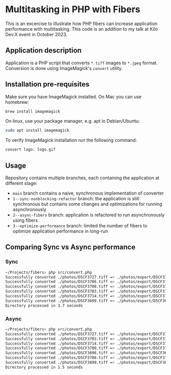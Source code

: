 # Multitasking in PHP with Fibers

This is an excercise to illustrate how PHP fibers can increase application performance with multitasking.
This code is an addition to my talk at Kilo Dev.X event in October 2023.

## Application description

Application is a PHP script that converts `*.tiff` images to `*.jpeg` format. 
Conversion is done using ImageMagick's `convert` utility.

## Installation pre-requisites

Make sure you have ImageMagick installed. 
On Mac you can use homebrew: 
```bash
brew install imagemagick
```
On linux, use your package manager, e.g. apt in Debian/Ubuntu: 
```bash
sudo apt install imagemagick
```
To verify ImageMagick installation run the following command:
```bash
convert logo: logo.gif
```

## Usage

Repository contains multiple branches, each containing the application at different stage:
- `main` branch contains a naive, synchronous implementation of converter
- `1--sync-nonblocking-refactor` branch: the application is still synchronous but contains some changes and optimizations for running asynchronously
- `2--async-fibers` branch: application is refactored to run asynchronously using fibers
- `3--optimize-performance` branch: limited the number of fibers to optimize application performance in long-run

## Comparing Sync vs Async performance

### Sync
```bash
~/Projects/fibers> php src/convert.php
Successfully converted ./photos/DSCF3727.tiff => ./photos/export/DSCF3727.jpg
Successfully converted ./photos/DSCF3706.tiff => ./photos/export/DSCF3706.jpg
Successfully converted ./photos/DSCF3700.tiff => ./photos/export/DSCF3700.jpg
Successfully converted ./photos/DSCF3703.tiff => ./photos/export/DSCF3703.jpg
Successfully converted ./photos/DSCF3714.tiff => ./photos/export/DSCF3714.jpg
Successfully converted ./photos/DSCF3699.tiff => ./photos/export/DSCF3699.jpg
Directory processed in 3.7 seconds
```

### Async
```bash
~/Projects/fibers> php src/convert.php
Successfully converted ./photos/DSCF3727.tiff => ./photos/export/DSCF3727.jpg
Successfully converted ./photos/DSCF3703.tiff => ./photos/export/DSCF3703.jpg
Successfully converted ./photos/DSCF3714.tiff => ./photos/export/DSCF3714.jpg
Successfully converted ./photos/DSCF3700.tiff => ./photos/export/DSCF3700.jpg
Successfully converted ./photos/DSCF3696.tiff => ./photos/export/DSCF3696.jpg
Successfully converted ./photos/DSCF3706.tiff => ./photos/export/DSCF3706.jpg
Successfully converted ./photos/DSCF3699.tiff => ./photos/export/DSCF3699.jpg
Directory processed in 1.5 seconds
```
